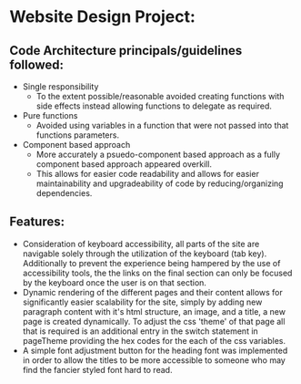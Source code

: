 # Website Design Project:

## Code Architecture principals/guidelines followed:

-   Single responsibility
    -   To the extent possible/reasonable avoided creating functions with side effects instead allowing functions to delegate as required.
-   Pure functions
    -   Avoided using variables in a function that were not passed into that functions parameters.
-   Component based approach
    -   More accurately a psuedo-component based approach as a fully component based approach appeared overkill.
    -   This allows for easier code readability and allows for easier maintainability and upgradeability of code by reducing/organizing dependencies.

## Features:

-   Consideration of keyboard accessibility, all parts of the site are navigable solely through the utilization of the keyboard (tab key). Additionally to prevent the experience being hampered by the use of accessibility tools, the the links on the final section can only be focused by the keyboard once the user is on that section.
-   Dynamic rendering of the different pages and their content allows for significantly easier scalability for the site, simply by adding new paragraph content with it's html structure, an image, and a title, a new page is created dynamically. To adjust the css 'theme' of that page all that is required is an additional entry in the switch statement in pageTheme providing the hex codes for the each of the css variables.
-   A simple font adjustment button for the heading font was implemented in order to allow the titles to be more accessible to someone who may find the fancier styled font hard to read.
